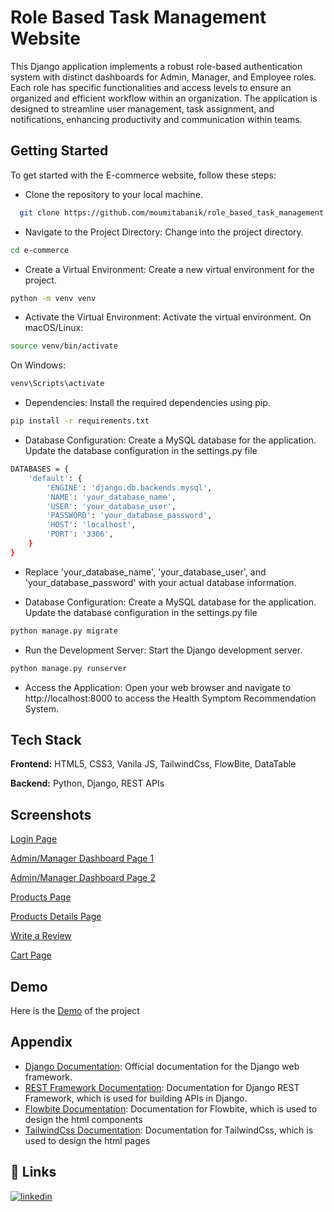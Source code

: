 
# Role Based Task Management Website

This Django application implements a robust role-based authentication system with distinct dashboards for Admin, Manager, and Employee roles. Each role has specific functionalities and access levels to ensure an organized and efficient workflow within an organization. The application is designed to streamline user management, task assignment, and notifications, enhancing productivity and communication within teams.



## Getting Started

To get started with the E-commerce website, follow these steps:

- Clone the repository to your local machine.
```bash
  git clone https://github.com/moumitabanik/role_based_task_management.git

```
- Navigate to the Project Directory: Change into the project directory.
```bash
cd e-commerce
```
- Create a Virtual Environment: Create a new virtual environment for the project.
``` bash
python -m venv venv
```
- Activate the Virtual Environment: Activate the virtual environment.
On macOS/Linux:
``` bash
source venv/bin/activate
```
On Windows:
```bash
venv\Scripts\activate
```
- Dependencies: Install the required dependencies using pip.
```bash
pip install -r requirements.txt
```
- Database Configuration: Create a MySQL database for the application. Update the database configuration in the settings.py file
```bash
DATABASES = {
    'default': {
        'ENGINE': 'django.db.backends.mysql',
        'NAME': 'your_database_name',
        'USER': 'your_database_user',
        'PASSWORD': 'your_database_password',
        'HOST': 'localhost',
        'PORT': '3306',
    }
}
```
- Replace 'your_database_name', 'your_database_user', and 'your_database_password' with your actual database information.

- Database Configuration: Create a MySQL database for the application. Update the database configuration in the settings.py file
```bash
python manage.py migrate
```
- Run the Development Server: Start the Django development server.
```bash
python manage.py runserver
```
- Access the Application: Open your web browser and navigate to http://localhost:8000 to access the Health Symptom Recommendation System.
## Tech Stack

**Frontend:** HTML5, CSS3, Vanila JS, TailwindCss, FlowBite, DataTable

**Backend:** Python, Django, REST APIs


## Screenshots

[Login Page](https://drive.google.com/file/d/1WD6BwDKBur2bi4QqXzycPhdjbX2VGExd/view?usp=drive_link)

[Admin/Manager Dashboard Page 1](https://drive.google.com/file/d/1nbWmgyWGVBEcQWwkr1n_WtfHYX2LIGpN/view?usp=drive_link)

[Admin/Manager Dashboard Page 2](https://drive.google.com/file/d/1cVL_4TZzq11Cet9T_N7S0LGyGrGYci8d/view?usp=drive_link)

[Products Page](https://drive.google.com/file/d/1by187GYhBmo-Otxwm5UncQgO7LjTpx8F/view?usp=sharing)

[Products Details Page](https://drive.google.com/file/d/1rS3LLJM6Y-JP1X6u2LxETlgjvV0_odSK/view?usp=sharing)

[Write a Review](https://drive.google.com/file/d/1G437sUpEJ62kQS_HwaqZYmuSQpWVlSHK/view?usp=sharing)

[Cart Page](https://drive.google.com/file/d/1oHUSvVz51yQETQVmrQbkZJ6hVrvsA73C/view?usp=sharing)

## Demo

Here is the [Demo](https://drive.google.com/file/d/123XQ9qLy3qLLTGWnAb33-hKRImIReeup/view?usp=drive_link) of the project 


## Appendix

- [Django Documentation](https://docs.djangoproject.com/en/5.0/): Official documentation for the Django web framework.
- [REST Framework Documentation](https://www.django-rest-framework.org/): Documentation for Django REST Framework, which is used for building APIs in Django.
- [Flowbite Documentation](https://flowbite.com/): Documentation for Flowbite, which is used to design the html components
- [TailwindCss Documentation](https://tailwindcss.com/docs/installation): Documentation for TailwindCss, which is used to design the html pages
## 🔗 Links
[![linkedin](https://img.shields.io/badge/linkedin-0A66C2?style=for-the-badge&logo=linkedin&logoColor=white)](https://www.linkedin.com/in/moumita-banik/)

